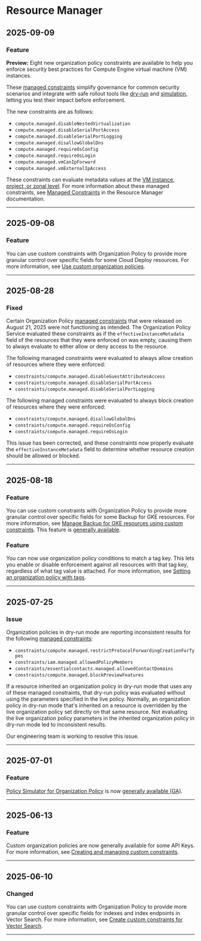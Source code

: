 # Resource Manager

## 2025-09-09

### Feature

**Preview:** Eight new organization policy constraints are available to help you
enforce security best practices for Compute Engine virtual machine (VM)
instances.

These [managed constraints](https://cloud.google.com/resource-manager/docs/organization-policy/using-constraints#managed-constraints)
simplify governance for common security scenarios and integrate with safe
rollout tools like
[dry-run](https://cloud.google.com/resource-manager/docs/organization-policy/dry-run-policy)
and
[simulation](https://cloud.google.com/policy-intelligence/docs/test-organization-policies),
letting you test their impact before enforcement.

The new constraints are as follows:

* `compute.managed.disableNestedVirtualization`
* `compute.managed.disableSerialPortAccess`
* `compute.managed.disableSerialPortLogging`
* `compute.managed.disallowGlobalDns`
* `compute.managed.requireOsConfig`
* `compute.managed.requireOsLogin`
* `compute.managed.vmCanIpForward`
* `compute.managed.vmExternalIpAccess`

These constraints can evaluate metadata values at the [VM instance, project, or
zonal level](https://cloud.google.com/compute/docs/metadata/overview#metadata-directories). For more information about these managed constraints, see [Managed
Constraints](https://cloud.google.com/resource-manager/docs/organization-policy/org-policy-constraints#managed-constraints) in the Resource Manager documentation.

---
## 2025-09-08

### Feature

You can use custom constraints with Organization Policy to provide more granular control over specific fields for some Cloud Deploy resources. For more information, see [Use custom organization policies](https://cloud.google.com/deploy/docs/custom-org-policy).

---
## 2025-08-28

### Fixed

Certain Organization Policy [managed constraints](https://cloud.google.com/resource-manager/docs/organization-policy/overview#managed-constraints) that were released on August 21, 2025 were not functioning as intended. The Organization Policy Service evaluated these constraints as if the `effectiveInstanceMetadata` field of the resources that they were enforced on was empty, causing them to always evaluate to either allow or deny access to the resource.

The following managed constraints were evaluated to always allow creation of resources where they were enforced:

* `constraints/compute.managed.disableGuestAttributesAccess`
* `constraints/compute.managed.disableSerialPortAccess`
* `constraints/compute.managed.disableSerialPortLogging`

The following managed constraints were evaluated to always block creation of resources where they were enforced:

* `constraints/compute.managed.disallowGlobalDns`
* `constraints/compute.managed.requireOsConfig`
* `constraints/compute.managed.requireOsLogin`

This issue has been corrected, and these constraints now properly evaluate the `effectiveInstanceMetadata` field to determine whether resource creation should be allowed or blocked.

---
## 2025-08-18

### Feature

You can use custom constraints with Organization Policy to provide more granular control over specific fields for some Backup for GKE resources. For more information, see [Manage Backup for GKE resources using custom constraints](https://cloud.google.com/kubernetes-engine/docs/add-on/backup-for-gke/how-to/create-custom-constraints). This feature is [generally available](https://cloud.google.com/products#product-launch-stages).

### Feature

You can now use organization policy conditions to match a tag key. This lets you enable or
disable enforcement against all resources with that tag key, regardless of what
tag value is attached. For more information, see [Setting an organization policy with tags](https://cloud.google.com/resource-manager/docs/organization-policy/tags-organization-policy).

---
## 2025-07-25

### Issue

Organization policies in dry-run mode are reporting inconsistent results for the following [managed constraints](https://cloud.google.com/resource-manager/docs/organization-policy/overview#managed_constraints):

* `constraints/compute.managed.restrictProtocolForwardingCreationForTypes`
* `constraints/iam.managed.allowedPolicyMembers`
* `constraints/essentialcontacts.managed.allowedContactDomains`
* `constraints/compute.managed.blockPreviewFeatures`

If a resource inherited an organization policy in dry-run mode that uses any of these managed constraints, that dry-run policy was evaluated without using the parameters specified in the live policy. Normally, an organization policy in dry-run mode that's inherited on a resource is overridden by the live organization policy set directly on that same resource. Not evaluating the live organization policy parameters in the inherited organization policy in dry-run mode led to inconsistent results.

Our engineering team is working to resolve this issue.

---
## 2025-07-01

### Feature

[Policy Simulator for Organization Policy](https://cloud.google.com/policy-intelligence/docs/test-organization-policies) is now [generally available (GA)](https://cloud.google.com/products#product-launch-stages).

---
## 2025-06-13

### Feature

Custom organization policies are now generally available for some API Keys. For more information, see [Creating and managing custom constraints](https://cloud.google.com/api-keys/docs/custom-constraints).

---
## 2025-06-10

### Changed

You can use custom constraints with Organization Policy to provide more granular control over specific fields for indexes and index endpoints in Vector Search. For more information, see [Create custom constraints for Vector Search](https://cloud.google.com/vertex-ai/docs/vector-search/custom-constraints).

---
